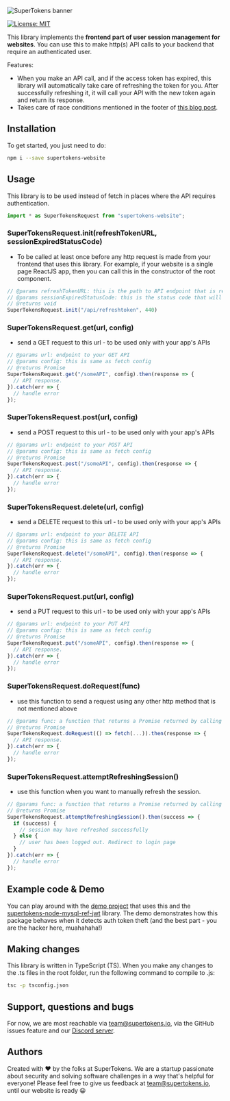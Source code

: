 ![SuperTokens banner](https://raw.githubusercontent.com/supertokens/supertokens-logo/master/images/Artboard%20%E2%80%93%2027%402x.png)

[![License: MIT](https://img.shields.io/badge/License-MIT-brightgreen.svg)](https://github.com/supertokens/supertokens-website/blob/master/LICENSE)

This library implements the **frontend part of user session management for websites**. You can use this to make http(s) API calls to your backend that require an authenticated user.

Features:
- When you make an API call, and if the access token has expired, this library will automatically take care of refreshing the token for you. After successfully refreshing it, it will call your API with the new token again and return its response.
- Takes care of race conditions mentioned in the footer of [this blog post](https://hackernoon.com/the-best-way-to-securely-manage-user-sessions-91f27eeef460).

## Installation
To get started, you just need to do:
```bash
npm i --save supertokens-website
```

## Usage
This library is to be used instead of fetch in places where the API requires authentication.
```js
import * as SuperTokensRequest from "supertokens-website";
```
### SuperTokensRequest.init(refreshTokenURL, sessionExpiredStatusCode)
- To be called at least once before any http request is made from your frontend that uses this library. For example, if your website is a single page ReactJS app, then you can call this in the constructor of the root component.
```js
// @params refreshTokenURL: this is the path to API endpoint that is responsible for refreshing the session when the access token expires.
// @params sessionExpiredStatusCode: this is the status code that will be sent by any API that detects session expiry.
// @returns void
SuperTokensRequest.init("/api/refreshtoken", 440)
```
### SuperTokensRequest.get(url, config)
- send a GET request to this url - to be used only with your app's APIs
```js
// @params url: endpoint to your GET API
// @params config: this is same as fetch config
// @returns Promise
SuperTokensRequest.get("/someAPI", config).then(response => {
  // API response.
}).catch(err => {
  // handle error
});
```
### SuperTokensRequest.post(url, config)
- send a POST request to this url - to be used only with your app's APIs
```js
// @params url: endpoint to your POST API
// @params config: this is same as fetch config
// @returns Promise
SuperTokensRequest.post("/someAPI", config).then(response => {
  // API response.
}).catch(err => {
  // handle error
});
```
### SuperTokensRequest.delete(url, config)
- send a DELETE request to this url - to be used only with your app's APIs
```js
// @params url: endpoint to your DELETE API
// @params config: this is same as fetch config
// @returns Promise
SuperTokensRequest.delete("/someAPI", config).then(response => {
  // API response.
}).catch(err => {
  // handle error
});
```
### SuperTokensRequest.put(url, config)
- send a PUT request to this url - to be used only with your app's APIs
```js
// @params url: endpoint to your PUT API
// @params config: this is same as fetch config
// @returns Promise
SuperTokensRequest.put("/someAPI", config).then(response => {
  // API response.
}).catch(err => {
  // handle error
});
```
### SuperTokensRequest.doRequest(func)
- use this function to send a request using any other http method that is not mentioned above
```js
// @params func: a function that returns a Promise returned by calling the fetch function
// @returns Promise
SuperTokensRequest.doRequest(() => fetch(...)).then(response => {
  // API response.
}).catch(err => {
  // handle error
});
```
### SuperTokensRequest.attemptRefreshingSession()
- use this function when you want to manually refresh the session.
```js
// @params func: a function that returns a Promise returned by calling the fetch function
// @returns Promise
SuperTokensRequest.attemptRefreshingSession().then(success => {
  if (success) {
    // session may have refreshed successfully 
  } else {
    // user has been logged out. Redirect to login page
  }
}).catch(err => {
  // handle error
});
```

## Example code & Demo
You can play around with the [demo project](https://github.com/supertokens/auth-demo) that uses this and the [supertokens-node-mysql-ref-jwt](https://github.com/supertokens/supertokens-node-mysql-ref-jwt) library. The demo demonstrates how this package behaves when it detects auth token theft (and the best part - you are the hacker here, muahahaha!)

## Making changes
This library is written in TypeScript (TS). When you make any changes to the .ts files in the root folder, run the following command to compile to .js:
```bash
tsc -p tsconfig.json
```
## Support, questions and bugs
For now, we are most reachable via team@supertokens.io, via the GitHub issues feature and our [Discord server](https://discord.gg/zVcVeev).

## Authors
Created with :heart: by the folks at SuperTokens. We are a startup passionate about security and solving software challenges in a way that's helpful for everyone! Please feel free to give us feedback at team@supertokens.io, until our website is ready :grinning:
